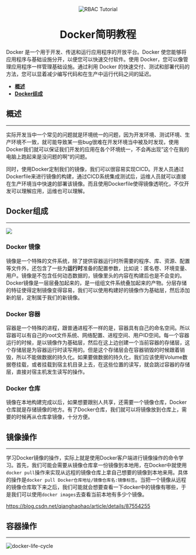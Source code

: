 <div align="center">
  <img
  src="https://raw.githubusercontent.com/workcjl/image_store/main/img/docker-command.png" alt="RBAC Tutorial"/>
  <h1 align="center">
  Docker简明教程
  </h1>
</div>

Docker 是一个用于开发、传送和运行应用程序的开放平台。Docker 使您能够将应用程序与基础设施分开，以便您可以快速交付软件。使用 Docker，您可以像管理应用程序一样管理基础设施。通过利用 Docker 的快速交付、测试和部署代码的方法，您可以显着减少编写代码和在生产中运行代码之间的延迟。

- **[概述](#概述)**
- **[Docker组成](#Docker组成)**

## 概述

---

实际开发当中一个常见的问题就是环境统一的问题，因为开发环境、测试环境、生产环境不一致，就可能导致某一些bug很难在开发环境当中被及时发现，使用Docker我们就可以保证我们开发的应用在各个环境统一，不会再出现”这个在我的电脑上跑起来是没问题的啊“的问题。

同时，使用Docker定制我们的镜像，我们可以很容易实现CICD。开发人员通过Dockerfile来进行镜像的构建，通过CICD系统集成测试后，运维人员就可以直接在生产环境当中快速的部署该镜像。而且使用Dockerfile使得镜像透明化，不仅开发可以理解应用，运维也可以理解。

## Docker组成

---

![](https://raw.githubusercontent.com/workcjl/image_store/main/img/docker-components.png)

### Docker 镜像

镜像是一个特殊的文件系统，除了提供容器运行时所需要的程序、库、资源、配置等文件外，还包含了一些为**运行时**准备的配置参数，比如说：匿名卷、环境变量、用户。镜像是不包含任何动态数据的，镜像里头的内容在构建后也是不会变的。Docker镜像是一层层叠加起来的，是一组组文件系统叠加起来的产物。分层存储的特征使得定制镜像变得容易，我们可以使用构建好的镜像作为基础层，然后添加新的层，定制属于我们的新镜像。

### Docker 容器

容器是一个特殊的进程，跟普通进程不一样的是，容器具有自己的命名空间。所以容器可以有自己的root文件系统、网络配置、进程空间、用户ID空间。每一个容器运行的时候，是以镜像作为基础层，然后在这上边创建一个当前容器的存储层，这个存储层是为容器运行时读写用的。但是这个存储层会在容器销毁的时候跟着销毁，所以不能做数据的持久化。如果要做数据的持久化，我们应该使用Volume数据卷挂载，或者挂载到宿主机目录上去，在这些位置的读写，就会跳过容器的存储层，直接对宿主机发生读写的操作。

### Docker 仓库

镜像在本地构建完成以后，如果想要跟别人共享，还需要一个镜像仓库，Docker仓库就是存储镜像的地方。有了Docker仓库，我们就可以将镜像放到仓库上，需要的时候再从仓库拿镜像，十分方便。

## 镜像操作

---

学习Docker镜像的操作，实际上就是使用Docker客户端进行镜像操作的命令学习。首先，我们可能会需要从镜像仓库拿一份镜像到本地用，在Docker中就使用`docker pull`操作来实现从远程的镜像仓库上拿自己想要的镜像到本地来用。具体的操作是`docker pull Docker仓库地址/镜像仓库名:镜像标签`。当把一个镜像从远程的镜像仓库取下来之后，我们可能就会想要查看一下docker中的镜像有哪些，于是我们可以使用`docker images`去查看当前本地有多少个镜像。

<https://blog.csdn.net/qianghaohao/article/details/87554255>

## 容器操作

---

![docker-life-cycle](https://raw.githubusercontent.com/workcjl/image_store/main/img/docker-life-cycle.jpg)
